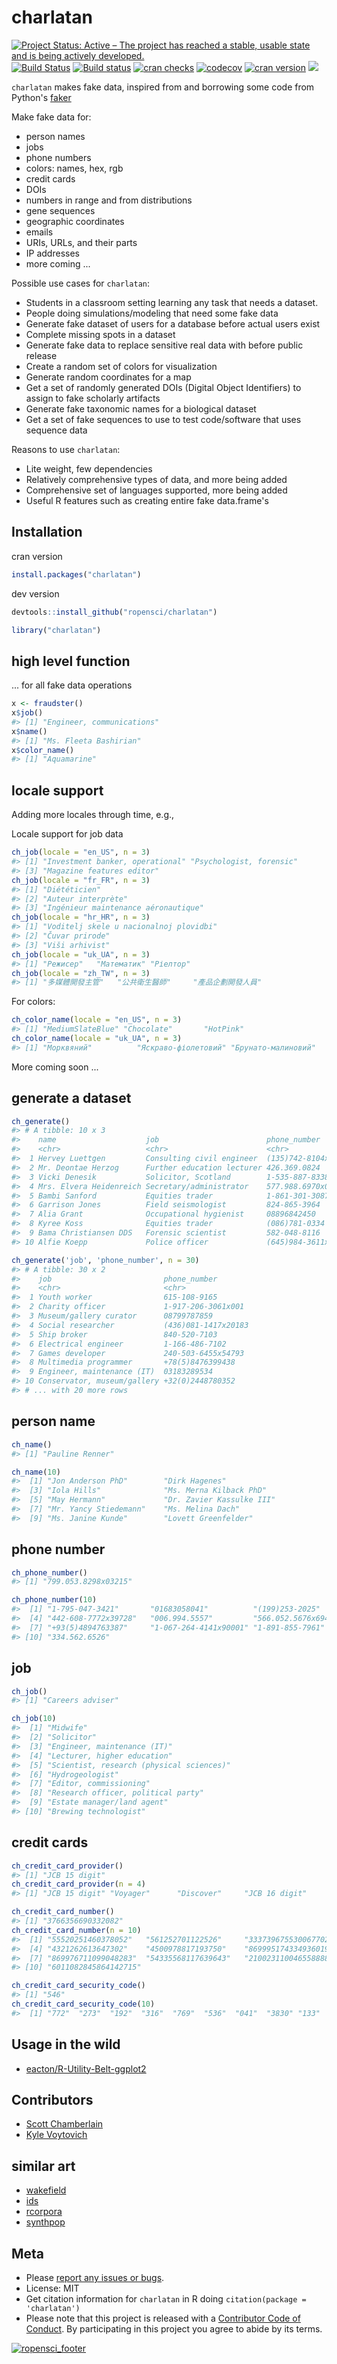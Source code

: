 charlatan
=========



[![Project Status: Active – The project has reached a stable, usable state and is being actively developed.](http://www.repostatus.org/badges/latest/active.svg)](http://www.repostatus.org/#active)
[![Build Status](https://travis-ci.org/ropensci/charlatan.svg?branch=master)](https://travis-ci.org/ropensci/charlatan)
[![Build status](https://ci.appveyor.com/api/projects/status/s2r5ltp3kcmxyb49?svg=true)](https://ci.appveyor.com/project/sckott/charlatan)
[![cran checks](https://cranchecks.info/badges/worst/charlatan)](https://cranchecks.info/pkgs/charlatan)
[![codecov](https://codecov.io/gh/ropensci/charlatan/branch/master/graph/badge.svg)](https://codecov.io/gh/ropensci/charlatan)
[![cran version](https://www.r-pkg.org/badges/version/charlatan)](https://cran.r-project.org/package=charlatan)
[![](https://badges.ropensci.org/94_status.svg)](https://github.com/ropensci/onboarding/issues/94)

`charlatan` makes fake data, inspired from and borrowing some code from Python's [faker](https://github.com/joke2k/faker)

Make fake data for:

* person names
* jobs
* phone numbers
* colors: names, hex, rgb
* credit cards
* DOIs
* numbers in range and from distributions
* gene sequences
* geographic coordinates
* emails
* URIs, URLs, and their parts
* IP addresses
* more coming ...

Possible use cases for `charlatan`:

* Students in a classroom setting learning any task that needs a dataset.
* People doing simulations/modeling that need some fake data
* Generate fake dataset of users for a database before actual users exist
* Complete missing spots in a dataset
* Generate fake data to replace sensitive real data with before public release
* Create a random set of colors for visualization
* Generate random coordinates for a map
* Get a set of randomly generated DOIs (Digital Object Identifiers) to
assign to fake scholarly artifacts
* Generate fake taxonomic names for a biological dataset
* Get a set of fake sequences to use to test code/software that uses
sequence data

Reasons to use `charlatan`:

* Lite weight, few dependencies
* Relatively comprehensive types of data, and more being added
* Comprehensive set of languages supported, more being added
* Useful R features such as creating entire fake data.frame's

## Installation

cran version


```r
install.packages("charlatan")
```

dev version


```r
devtools::install_github("ropensci/charlatan")
```


```r
library("charlatan")
```

## high level function

... for all fake data operations


```r
x <- fraudster()
x$job()
#> [1] "Engineer, communications"
x$name()
#> [1] "Ms. Fleeta Bashirian"
x$color_name()
#> [1] "Aquamarine"
```

## locale support

Adding more locales through time, e.g.,

Locale support for job data


```r
ch_job(locale = "en_US", n = 3)
#> [1] "Investment banker, operational" "Psychologist, forensic"        
#> [3] "Magazine features editor"
ch_job(locale = "fr_FR", n = 3)
#> [1] "Diététicien"                       
#> [2] "Auteur interprète"                 
#> [3] "Ingénieur maintenance aéronautique"
ch_job(locale = "hr_HR", n = 3)
#> [1] "Voditelj skele u nacionalnoj plovidbi"
#> [2] "Čuvar prirode"                        
#> [3] "Viši arhivist"
ch_job(locale = "uk_UA", n = 3)
#> [1] "Режисер"   "Математик" "Ріелтор"
ch_job(locale = "zh_TW", n = 3)
#> [1] "多媒體開發主管"   "公共衛生醫師"     "產品企劃開發人員"
```

For colors:


```r
ch_color_name(locale = "en_US", n = 3)
#> [1] "MediumSlateBlue" "Chocolate"       "HotPink"
ch_color_name(locale = "uk_UA", n = 3)
#> [1] "Морквяний"          "Яскраво-фіолетовий" "Брунато-малиновий"
```

More coming soon ...

## generate a dataset


```r
ch_generate()
#> # A tibble: 10 x 3
#>    name                    job                        phone_number        
#>    <chr>                   <chr>                      <chr>               
#>  1 Hervey Luettgen         Consulting civil engineer  (135)742-8104x9887  
#>  2 Mr. Deontae Herzog      Further education lecturer 426.369.0824        
#>  3 Vicki Denesik           Solicitor, Scotland        1-535-887-8338x39579
#>  4 Mrs. Elvera Heidenreich Secretary/administrator    577.988.6970x0455   
#>  5 Bambi Sanford           Equities trader            1-861-301-3087x38656
#>  6 Garrison Jones          Field seismologist         824-865-3964        
#>  7 Alia Grant              Occupational hygienist     08896842450         
#>  8 Kyree Koss              Equities trader            (086)781-0334       
#>  9 Bama Christiansen DDS   Forensic scientist         582-048-8116        
#> 10 Alfie Koepp             Police officer             (645)984-3611x1223
```


```r
ch_generate('job', 'phone_number', n = 30)
#> # A tibble: 30 x 2
#>    job                         phone_number       
#>    <chr>                       <chr>              
#>  1 Youth worker                615-108-9165       
#>  2 Charity officer             1-917-206-3061x001 
#>  3 Museum/gallery curator      08799787859        
#>  4 Social researcher           (436)081-1417x20183
#>  5 Ship broker                 840-520-7103       
#>  6 Electrical engineer         1-166-486-7102     
#>  7 Games developer             240-503-6455x54793 
#>  8 Multimedia programmer       +78(5)8476399438   
#>  9 Engineer, maintenance (IT)  03183289534        
#> 10 Conservator, museum/gallery +32(0)2448780352   
#> # ... with 20 more rows
```


## person name


```r
ch_name()
#> [1] "Pauline Renner"
```


```r
ch_name(10)
#>  [1] "Jon Anderson PhD"        "Dirk Hagenes"           
#>  [3] "Iola Hills"              "Ms. Merna Kilback PhD"  
#>  [5] "May Hermann"             "Dr. Zavier Kassulke III"
#>  [7] "Mr. Yancy Stiedemann"    "Ms. Melina Dach"        
#>  [9] "Ms. Janine Kunde"        "Lovett Greenfelder"
```


## phone number


```r
ch_phone_number()
#> [1] "799.053.8298x03215"
```


```r
ch_phone_number(10)
#>  [1] "1-795-047-3421"       "01683058041"          "(199)253-2025"       
#>  [4] "442-608-7772x39728"   "006.994.5557"         "566.052.5676x69403"  
#>  [7] "+93(5)4894763387"     "1-067-264-4141x90001" "1-891-855-7961"      
#> [10] "334.562.6526"
```

## job


```r
ch_job()
#> [1] "Careers adviser"
```


```r
ch_job(10)
#>  [1] "Midwife"                                
#>  [2] "Solicitor"                              
#>  [3] "Engineer, maintenance (IT)"             
#>  [4] "Lecturer, higher education"             
#>  [5] "Scientist, research (physical sciences)"
#>  [6] "Hydrogeologist"                         
#>  [7] "Editor, commissioning"                  
#>  [8] "Research officer, political party"      
#>  [9] "Estate manager/land agent"              
#> [10] "Brewing technologist"
```

## credit cards


```r
ch_credit_card_provider()
#> [1] "JCB 15 digit"
ch_credit_card_provider(n = 4)
#> [1] "JCB 15 digit" "Voyager"      "Discover"     "JCB 16 digit"
```


```r
ch_credit_card_number()
#> [1] "3766356690332082"
ch_credit_card_number(n = 10)
#>  [1] "55520251460378052"   "561252701122526"     "3337396755300677029"
#>  [4] "4321262613647302"    "4500978817193750"    "869995174334936019" 
#>  [7] "869976711099048283"  "54335568117639643"   "210023110046558888" 
#> [10] "6011082845864142715"
```


```r
ch_credit_card_security_code()
#> [1] "546"
ch_credit_card_security_code(10)
#>  [1] "772"  "273"  "192"  "316"  "769"  "536"  "041"  "3830" "133"  "991"
```

## Usage in the wild

- [eacton/R-Utility-Belt-ggplot2](https://github.com/eacton/R-Utility-Belt-ggplot2/blob/836a6bd303fbfde4a334d351e0d1c63f71c4ec68/furry_dataset.R)


## Contributors

* [Scott Chamberlain](https://github.com/sckott)
* [Kyle Voytovich](https://github.com/kylevoyto)

## similar art

* [wakefield](https://github.com/trinker/wakefield)
* [ids](https://github.com/richfitz/ids)
* [rcorpora](https://github.com/gaborcsardi/rcorpora)
* [synthpop](https://cran.r-project.org/package=synthpop)

## Meta

* Please [report any issues or bugs](https://github.com/ropensci/charlatan/issues).
* License: MIT
* Get citation information for `charlatan` in R doing `citation(package = 'charlatan')`
* Please note that this project is released with a [Contributor Code of Conduct](CODE_OF_CONDUCT.md).
By participating in this project you agree to abide by its terms.

[![ropensci_footer](https://ropensci.org/public_images/github_footer.png)](https://ropensci.org)
